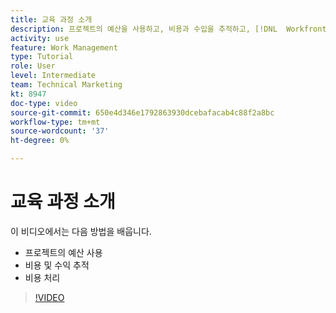 ```yaml
---
title: 교육 과정 소개
description: 프로젝트의 예산을 사용하고, 비용과 수입을 추적하고, [!DNL  Workfront].
activity: use
feature: Work Management
type: Tutorial
role: User
level: Intermediate
team: Technical Marketing
kt: 8947
doc-type: video
source-git-commit: 650e4d346e1792863930dcebafacab4c88f2a8bc
workflow-type: tm+mt
source-wordcount: '37'
ht-degree: 0%

---
```


# 교육 과정 소개

이 비디오에서는 다음 방법을 배웁니다.

* 프로젝트의 예산 사용
* 비용 및 수익 추적
* 비용 처리

>[!VIDEO](https://video.tv.adobe.com/v/335207/?quality=12&learn=on)
